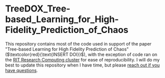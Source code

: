 # TreeDOX_Tree-based_Learning_for_High-Fidelity_Prediction_of_Chaos

This repository contains most of the code used in support of the paper "Tree-based Learning for High Fidelity Prediction of Chaos" ($`\textcolor{red}{\text{INSERT DOI}}`$), with the exception of code ran on the [RIT Research Computing cluster](https://www.rit.edu/researchcomputing/) for ease of reproducibility. I will do my best to update this repository when I have time, but please [reach out if you have questions](mailto:amg2889@rit.edu).
